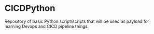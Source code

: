 # CICDPython
Repository of basic Python script/scripts that will be used as payload for learning Devops and CICD pipeline things.
